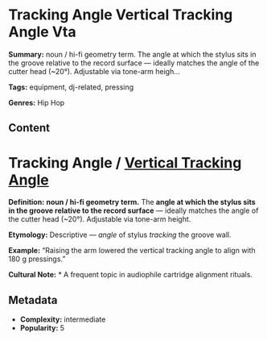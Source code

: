 # Tracking Angle Vertical Tracking Angle Vta

**Summary:** noun / hi-fi geometry term. The angle at which the stylus sits in the groove relative to the record surface — ideally matches the angle of the cutter head (~20°). Adjustable via tone-arm heigh...

**Tags:** equipment, dj-related, pressing

**Genres:** Hip Hop

## Content

# Tracking Angle / [Vertical Tracking Angle](../v/vertical-tracking-angle-vta.md)

**Definition:** **noun / hi-fi geometry term.** The **angle at which the stylus sits in the groove relative to the record surface** — ideally matches the angle of the cutter head (~20°). Adjustable via tone-arm height.

**Etymology:** Descriptive — *angle* of stylus *tracking* the groove wall.

**Example:** “Raising the arm lowered the vertical tracking angle to align with 180 g pressings.”

**Cultural Note:** * A frequent topic in audiophile cartridge alignment rituals.

## Metadata

- **Complexity:** intermediate
- **Popularity:** 5
